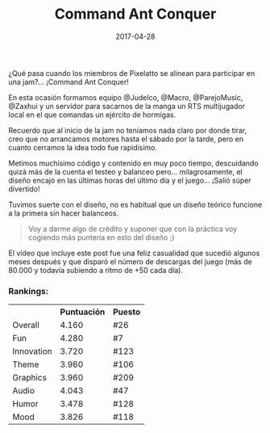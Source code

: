 ﻿---
layout: post
title: Command Ant Conquer
date: 2017-04-28
description: 
img: assets/img/cover/commandantconquer.png
video: oLG4MtPQ-tY
tags: [LudumDare]
words: 3 minutos
status: published
---

¿Qué pasa cuando los miembros de Pixelatto se alinean para participar en una jam?...
¡Command Ant Conquer!

En esta ocasión formamos equipo @Judelco, @Macro, @ParejoMusic, @Zaxhui y un servidor para sacarnos de la manga un RTS multijugador local en el que comandas un ejército de hormigas.

Recuerdo que al inicio de la jam no teníamos nada claro por donde tirar, creo que no arrancamos motores hasta el sábado por la tarde, pero en cuanto cerramos la idea todo fue rapidísimo.

Metimos muchísimo código y contenido en muy poco tiempo, descuidando quizá más de la cuenta el testeo y balanceo pero... milagrosamente, el diseño encajó en las últimas horas del último día y el juego... ¡Salió súper divertido!

Tuvimos suerte con el diseño, no es habitual que un diseño teórico funcione a la primera sin hacer balanceos.

<blockquote>Voy a darme algo de crédito y suponer que con la práctica voy cogiendo más puntería en esto del diseño ;)</blockquote>

El vídeo que incluye este post fue una feliz casualidad que sucedió algunos meses después y que disparó el número de descargas del juego (más de 80.000 y todavía subiendo a ritmo de +50 cada día).

### Rankings:
<table>
<tr><th></th><th class="cell-center">Puntuación</th><th class="cell-center">Puesto</th></tr>
<tr><td>Overall		</td><td class="cell-center score">4.160</td><td class="cell-center rank">#26</td></tr>
<tr><td>Fun			</td><td class="cell-center score">4.280</td><td class="cell-center rank">#7</td></tr>
<tr><td>Innovation	</td><td class="cell-center score">3.720</td><td class="cell-center rank">#123</td></tr>
<tr><td>Theme		</td><td class="cell-center score">3.960</td><td class="cell-center rank">#106</td></tr>
<tr><td>Graphics	</td><td class="cell-center score">3.960</td><td class="cell-center rank">#209</td></tr>
<tr><td>Audio		</td><td class="cell-center score">4.043</td><td class="cell-center rank">#47</td></tr>
<tr><td>Humor		</td><td class="cell-center score">3.478</td><td class="cell-center rank">#128</td></tr>
<tr><td>Mood		</td><td class="cell-center score">3.826</td><td class="cell-center rank">#118</td></tr>
</table>
